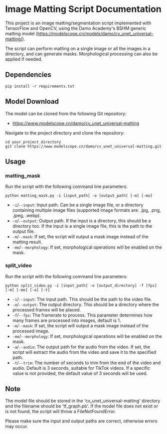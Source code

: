 # Image Matting Script Documentation

This project is an image matting/segmentation script implemented with TensorFlow and OpenCV, using the Damo Academy's BSHM generic matting model (https://modelscope.cn/models/damo/cv_unet_universal-matting/).

The script can perform matting on a single image or all the images in a directory, and can generate masks. Morphological processing can also be applied if needed.

## Dependencies
```shell
pip install -r requirements.txt
```
## Model Download
The model can be cloned from the following Git repository:
* https://www.modelscope.cn/damo/cv_unet_universal-matting

Navigate to the project directory and clone the repository:
```shell
cd your_project_directory
git clone https://www.modelscope.cn/damo/cv_unet_universal-matting.git
```

## Usage

### matting_mask
Run the script with the following command line parameters:
```shell
python matting_mask.py -i [input_path] -o [output_path] [-m] [-mo]
```

- `-i`/`--input`: Input path. Can be a single image file, or a directory containing multiple image files (supported image formats are: .jpg, .png, .jpeg, .webp).
- `-o`/`--output`: Output path. If the input is a directory, this should be a directory too. If the input is a single image file, this is the path to the output file.
- `-m`/`--mask`: If set, the script will output a mask image instead of the matting result.
- `-mo`/`--morphology`: If set, morphological operations will be enabled on the mask.
  
### split_video

Run the script with the following command line parameters:
```shell
python split_video.py -i [input_path] -o [output_directory] -f [fps] [-m] [-mo] [-a] [-t]
```

- `-i`/`--input`: The input path. This should be the path to the video file.
- `-o`/`--output`: The output directory. This should be a directory where the processed frames will be placed.
- `-f`/`--fps`: The framerate to process. This parameter determines how many frames are processed into images, default is 1.
- `-m`/`--mask`: If set, the script will output a mask image instead of the processed image.
- `-mo`/`--morphology`: If set, morphological operations will be enabled on the mask.
- `-a`/`--audio`: The output path for the audio from the video. If set, the script will extract the audio from the video and save it to the specified path.
- `-t`/`--trim`: The number of seconds to trim from the end of the video and audio. Default is 3 seconds, suitable for TikTok videos. If a specific value is not provided, the default value of 3 seconds will be used.

## Note
The model file should be stored in the 'cv_unet_universal-matting' directory and the filename should be 'tf_graph.pb'. If the model file does not exist or is not found, the script will throw a FileNotFoundError.

Please make sure the input and output paths are correct, otherwise errors may occur.
